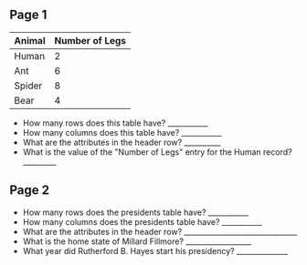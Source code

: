 ## Page 1

| Animal | Number of Legs |
|--------|----------------|
| Human  | 2              |
| Ant    | 6              |
| Spider | 8              |
| Bear   | 4              |  

 - How many rows does this table have? ___________
 - How many columns does this table have? ___________
 - What are the attributes in the header row? __________
 - What is the value of the "Number of Legs" 
   entry for the Human record? _________

## Page 2

 - How many rows does the presidents 
   table have? ___________
 - How many columns does the presidents 
   table have? ___________
 - What are the attributes in the header 
   row? _______________________________
 - What is the home state of
   Millard Fillmore? __________________
 - What year did Rutherford B. Hayes
   start his presidency? ______________

